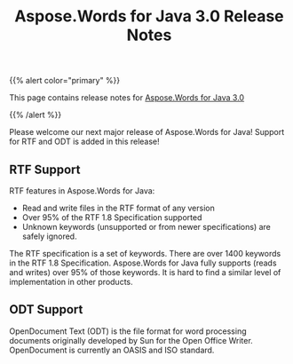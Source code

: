 ﻿---
title: Aspose.Words for Java 3.0 Release Notes
description: "Aspose.Words for Java 3.0 Release Notes – learn about the latest updates and fixes."
type: docs
weight: 80
url: /java/aspose-words-for-java-3-0-release-notes/
---

{{% alert color="primary" %}} 

This page contains release notes for [Aspose.Words for Java 3.0](https://downloads.aspose.com/words/java/new-releases/aspose.words-for-java-3.0/)

{{% /alert %}} 

Please welcome our next major release of Aspose.Words for Java! Support for RTF and ODT is added in this release!

## RTF Support

RTF features in Aspose.Words for Java:

- Read and write files in the RTF format of any version 
- Over 95% of the RTF 1.8 Specification supported 
- Unknown keywords (unsupported or from newer specifications) are safely ignored. 

The RTF specification is a set of keywords. There are over 1400 keywords in the RTF 1.8 Specification. Aspose.Words for Java fully supports (reads and writes) over 95% of those keywords. It is hard to find a similar level of implementation in other products.

## ODT Support

OpenDocument Text (ODT) is the file format for word processing documents originally developed by Sun for the Open Office Writer. OpenDocument is currently an OASIS and ISO standard.


